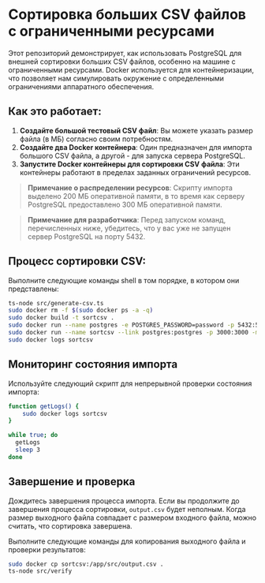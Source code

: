 # Сортировка больших CSV файлов с ограниченными ресурсами

Этот репозиторий демонстрирует, как использовать PostgreSQL для внешней сортировки больших CSV файлов, особенно на машине с ограниченными ресурсами. Docker используется для контейнеризации, что позволяет нам симулировать окружение с определенными ограничениями аппаратного обеспечения.

## Как это работает:

1) **Создайте большой тестовый CSV файл**: Вы можете указать размер файла (в МБ) согласно своим потребностям.
2) **Создайте два Docker контейнера**: Один предназначен для импорта большого CSV файла, а другой - для запуска сервера PostgreSQL.
3) **Запустите Docker контейнеры для сортировки CSV файла**: Эти контейнеры работают в пределах заданных ограничений ресурсов.

> **Примечание о распределении ресурсов**: Скрипту импорта выделено 200 МБ оперативной памяти, в то время как серверу PostgreSQL предоставлено 300 МБ оперативной памяти.

> **Примечание для разработчика**: Перед запуском команд, перечисленных ниже, убедитесь, что у вас уже не запущен сервер PostgreSQL на порту 5432.

## Процесс сортировки CSV:

Выполните следующие команды shell в том порядке, в котором они представлены:

```sh
ts-node src/generate-csv.ts
sudo docker rm -f $(sudo docker ps -a -q)
sudo docker build -t sortcsv .
sudo docker run --name postgres -e POSTGRES_PASSWORD=password -p 5432:5432 -m 200m -d postgres:latest
sudo docker run --name sortcsv --link postgres:postgres -p 3000:3000 -m 300m -d sortcsv
sudo docker logs sortcsv
```

## Мониторинг состояния импорта

Используйте следующий скрипт для непрерывной проверки состояния импорта:

```sh
function getLogs() {
    sudo docker logs sortcsv
}

while true; do
  getLogs
  sleep 3
done
```

## Завершение и проверка

Дождитесь завершения процесса импорта. Если вы продолжите до завершения процесса сортировки, `output.csv` будет неполным. Когда размер выходного файла совпадает с размером входного файла, можно считать, что сортировка завершена.

Выполните следующие команды для копирования выходного файла и проверки результатов:

```sh
sudo docker cp sortcsv:/app/src/output.csv .
ts-node src/verify